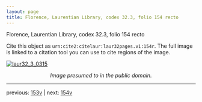 ```yaml
---
layout: page
title: Florence, Laurentian Library, codex 32.3, folio 154 recto
---
```


Florence, Laurentian Library, codex 32.3, folio 154 recto

Cite this object as `urn:cite2:citelaur:laur32pages.v1:154r`.  The full image is linked to a citation tool you can use to cite regions of the image.

[![laur32_3_0315](http://www.homermultitext.org/iipsrv?IIIF=/project/homer/pyramidal/deepzoom/citelaur/laur32imgs/v1/laur32_3_0315.tif/full/800,/0/default.jpg)](http://www.homermultitext.org/ict2/?urn=urn:cite2:citelaur:laur32imgs.v1:laur32_3_0315) 

<p style="text-align: center; font-style: italic;">Image presumed to in the public domain.</p>

---

previous: [153v](../153v/) | next: [154v](../154v/)